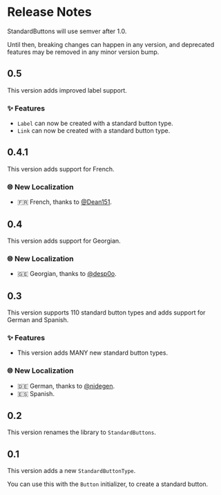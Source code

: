 # Release Notes

StandardButtons will use semver after 1.0. 

Until then, breaking changes can happen in any version, and deprecated features may be removed in any minor version bump.


## 0.5

This version adds improved label support. 

### ✨ Features

* `Label` can now be created with a standard button type.
* `Link` can now be created with a standard button type. 


## 0.4.1

This version adds support for French. 

### 🌐 New Localization

* 🇫🇷 French, thanks to [@Dean151](https://github.com/Dean151). 


## 0.4

This version adds support for Georgian. 

### 🌐 New Localization

* 🇬🇪 Georgian, thanks to [@desp0o](https://github.com/desp0o). 


## 0.3

This version supports 110 standard button types and adds support for German and Spanish. 

### ✨ Features

* This version adds MANY new standard button types.

### 🌐 New Localization

* 🇩🇪 German, thanks to [@nidegen](https://github.com/nidegen). 
* 🇪🇸 Spanish. 


## 0.2

This version renames the library to `StandardButtons`. 


## 0.1

This version adds a new `StandardButtonType`.

You can use this with the `Button` initializer, to create a standard button. 
